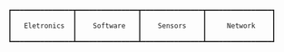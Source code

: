 


    ┏━━━━━━━━━━━━━━━┳━━━━━━━━━━━━━━━┳━━━━━━━━━━━━━━━┳━━━━━━━━━━━━━━━━┓
    ┃               ┃               ┃               ┃                ┃
    ┃   Eletronics  ┃    Software   ┃    Sensors    ┃     Network    ┃
    ┃               ┃               ┃               ┃                ┃
    ┗━━━━━━━━━━━━━━━┻━━━━━━━━━━━━━━━┻━━━━━━━━━━━━━━━┻━━━━━━━━━━━━━━━━┛


[//]: # (http://www.itu.int/ITU-T/recommendations/rec.aspx?rec=11559)
